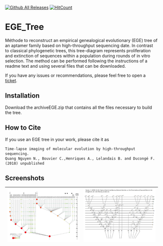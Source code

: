 [![Github All Releases](https://img.shields.io/github/downloads/AptaFred/EGE_tree/total.svg)](https://github.com/AptaFred/EGE_tree/releases)
[![HitCount](http://hits.dwyl.io/AptaFred/EGE_tree.svg)](http://hits.dwyl.io/AptaFred/EGE_tree)

# EGE_Tree
Méthode to reconstruct an empirical genealogical evolutionary (EGE) tree of an aptamer family based on high-throughput sequencing date.
In contrast to classical phylogenetic trees, this tree-diagram represents proliferation and extinction of sequences within a population during rounds of in vitro selection.
The method can be performed following the instructions of a readme text and using several files that can be downloaded.

If you have any issues or recommendations, please feel free to open a [ticket](https://github.com/AptaFred/EGE_tree/issues).

## Installation
Download the archiveEGE.zip that contains all the files necessary to build the tree.

## How to Cite
If you use an EGE tree in your work, please cite it as
```
Time-lapse imaging of molecular evolution by high-throughput sequencing. 
Quang Nguyen N., Bouvier C.,Henriques A., Lelandais B. and Ducongé F. (2018) unpublished
```
## Screenshots
![image](https://github.com/AptaFred/EGE_tree/blob/master/screenshot1.png)  |  ![image](https://github.com/AptaFred/EGE_tree/blob/master/screenshot2.png)
:-------------------------:|:-------------------------:
